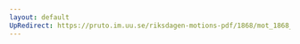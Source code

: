 ```yaml
---
layout: default
UpRedirect: https://pruto.im.uu.se/riksdagen-motions-pdf/1868/mot_1868__fk__4/mot_1868__fk__4-001.pdf
---
```

